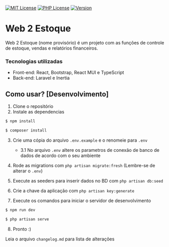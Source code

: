 [![MIT License](https://img.shields.io/badge/License-MIT-green.svg)](https://choosealicense.com/licenses/mit/) [![PHP License](https://img.shields.io/badge/php-%3E%3D8.1-blue)](https://www.php.net/) [![Version](https://img.shields.io/badge/Version-1.00.1052--alpha2-lightgrey)](https://github.com/evertonmarianogomes/web2template)
# Web 2 Estoque

Web 2 Estoque (nome provisório) é um projeto com as funções de controle de estoque, vendas e relatórios financeiros.

### Tecnologias utilizadas
* Front-end: React, Bootstrap, React MUI e TypeScript
* Back-end: Laravel e Inertia


## Como usar? [Desenvolvimento]

1. Clone o repositório
2. Instale as dependencias

```bash
$ npm install
```
```bash
$ composer install
```

3. Crie uma cópia do arquivo `.env.example` e o renomeie para `.env` 
    - 3.1 No arquivo `.env` altere os parametros de conexão de banco de dados de acordo com o seu ambiente

4. Rode as migrations com `php artisan migrate:fresh` (Lembre-se de alterar o `.env`)
5. Execute as seeders para inserir dados no BD com `php artisan db:seed`
6. Crie a chave da aplicação com `php artisan key:generate`
7. Execute os comandos para iniciar o servidor de desenvolvimento

```bash
$ npm run dev
```

```bash
$ php artisan serve
```

8. Pronto :)



Leia o arquivo `changelog.md` para lista de alterações